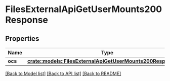 # FilesExternalApiGetUserMounts200Response

## Properties

Name | Type | Description | Notes
------------ | ------------- | ------------- | -------------
**ocs** | [**crate::models::FilesExternalApiGetUserMounts200ResponseOcs**](files_external_api_get_user_mounts_200_response_ocs.md) |  | 

[[Back to Model list]](../README.md#documentation-for-models) [[Back to API list]](../README.md#documentation-for-api-endpoints) [[Back to README]](../README.md)


